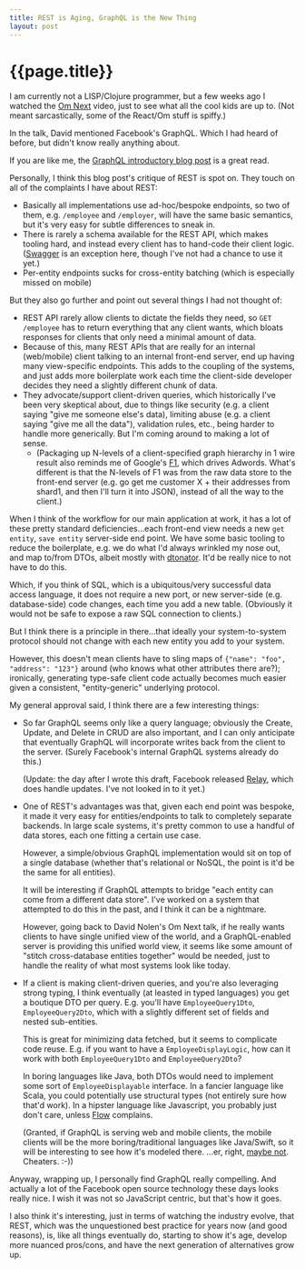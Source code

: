 ```yaml
---
title: REST is Aging, GraphQL is the New Thing
layout: post
---
```


{{page.title}}
==============

I am currently not a LISP/Clojure programmer, but a few weeks ago I watched the [Om Next](https://www.youtube.com/watch?v=ByNs9TG30E8) video, just to see what all the cool kids are up to. (Not meant sarcastically, some of the React/Om stuff is spiffy.)

In the talk, David mentioned Facebook's GraphQL. Which I had heard of before, but didn't know really anything about.

If you are like me, the [GraphQL introductory blog post](http://facebook.github.io/react/blog/2015/05/01/graphql-introduction.html) is a great read.

Personally, I think this blog post's critique of REST is spot on. They touch on all of the complaints I have about REST:

* Basically all implementations use ad-hoc/bespoke endpoints, so two of them, e.g. `/employee` and `/employer`, will have the same basic semantics, but it's very easy for subtle differences to sneak in.
* There is rarely a schema available for the REST API, which makes tooling hard, and instead every client has to hand-code their client logic. ([Swagger](http://swagger.io/) is an exception here, though I've not had a chance to use it yet.)
* Per-entity endpoints sucks for cross-entity batching (which is especially missed on mobile)

But they also go further and point out several things I had not thought of:

* REST API rarely allow clients to dictate the fields they need, so `GET /employee` has to return everything that any client wants, which bloats responses for clients that only need a minimal amount of data.
* Because of this, many REST APIs that are really for an internal (web/mobile) client talking to an internal front-end server, end up having many view-specific endpoints. This adds to the coupling of the systems, and just adds more boilerplate work each time the client-side developer decides they need a slightly different chunk of data.
* They advocate/support client-driven queries, which historically I've been very skeptical about, due to things like security (e.g. a client saying "give me someone else's data), limiting abuse (e.g. a client saying "give me all the data"), validation rules, etc., being harder to handle more generically. But I'm coming around to making a lot of sense.
  * (Packaging up N-levels of a client-specified graph hierarchy in 1 wire result also reminds me of Google's [F1](http://research.google.com/pubs/pub38125.html), which drives Adwords. What's different is that the N-levels of F1 was from the raw data store to the front-end server (e.g. go get me customer X + their addresses from shard1, and then I'll turn it into JSON), instead of all the way to the client.)

When I think of the workflow for our main application at work, it has a lot of these pretty standard deficiencies...each front-end view needs a new `get entity`, `save entity` server-side end point. We have some basic tooling to reduce the boilerplate, e.g. we do what I'd always wrinkled my nose out, and map to/from DTOs, albeit mostly with [dtonator](http://www.dtonator.org). It'd be really nice to not have to do this.

Which, if you think of SQL, which is a ubiquitous/very successful data access language, it does not require a new port, or new server-side (e.g. database-side) code changes, each time you add a new table. (Obviously it would not be safe to expose a raw SQL connection to clients.)

But I think there is a principle in there...that ideally your system-to-system protocol should not change with each new entity you add to your system.

However, this doesn't mean clients have to sling maps of `{"name": "foo", "address": "123"}` around (who knows what other attributes there are?); ironically, generating type-safe client code actually becomes much easier given a consistent, "entity-generic" underlying protocol.

My general approval said, I think there are a few interesting things:

* So far GraphQL seems only like a query language; obviously the Create, Update, and Delete in CRUD are also important, and I can only anticipate that eventually GraphQL will incorporate writes back from the client to the server. (Surely Facebook's internal GraphQL systems already do this.) 

  (Update: the day after I wrote this draft, Facebook released [Relay](https://github.com/facebook/relay), which does handle updates. I've not looked in to it yet.)

* One of REST's advantages was that, given each end point was bespoke, it made it very easy for entities/endpoints to talk to completely separate backends. In large scale systems, it's pretty common to use a handful of data stores, each one fitting a certain use case.

  However, a simple/obvious GraphQL implementation would sit on top of a single database (whether that's relational or NoSQL, the point is it'd be the same for all entities).

  It will be interesting if GraphQL attempts to bridge "each entity can come from a different data store". I've worked on a system that attempted to do this in the past, and I think it can be a nightmare.

  However, going back to David Nolen's Om Next talk, if he really wants clients to have single unified view of the world, and a GraphQL-enabled server is providing this unified world view, it seems like some amount of "stitch cross-database entities together" would be needed, just to handle the reality of what most systems look like today.

* If a client is making client-driven queries, and you're also leveraging strong typing, I think eventually (at leasted in typed languages) you get a boutique DTO per query. E.g. you'll have `EmployeeQuery1Dto`, `EmployeeQuery2Dto`, which with a slightly different set of fields and nested sub-entities.

  This is great for minimizing data fetched, but it seems to complicate code reuse. E.g. if you want to have a `EmployeeDisplayLogic`, how can it work with both `EmployeeQuery1Dto` and `EmployeeQuery2Dto`?

  In boring languages like Java, both DTOs would need to implement some sort of `EmployeeDisplayable` interface. In a fancier language like Scala, you could potentially use structural types (not entirely sure how that'd work). In a hipster language like Javascript, you probably just don't care, unless [Flow](http://flowtype.org/) complains.

  (Granted, if GraphQL is serving web and mobile clients, the mobile clients will be the more boring/traditional languages like Java/Swift, so it will be interesting to see how it's modeled there. ...er, right, [maybe not](https://facebook.github.io/react-native/). Cheaters. :-))

Anyway, wrapping up, I personally find GraphQL really compelling. And actually a lot of the Facebook open source technology these days looks really nice. I wish it was not so JavaScript centric, but that's how it goes. 

I also think it's interesting, just in terms of watching the industry evolve, that REST, which was the unquestioned best practice for years now (and good reasons), is, like all things eventually do, starting to show it's age, develop more nuanced pros/cons, and have the next generation of alternatives grow up.


